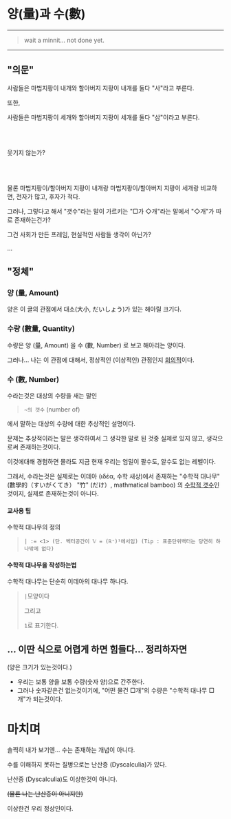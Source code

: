 # 양(量)과 수(數)

---

> wait a minnit... not done yet.

---

## "의문"

사람들은 마법지팡이 내개와 할아버지 지팡이 내개를 둘다 "사"라고 부른다.

또한, 

사람들은 마법지팡이 세개와 할아버지 지팡이 세개를 둘다 "삼"이라고 부른다.

<br></br>

웃기지 않는가?

<br></br>

물론 마법지팡이/할아버지 지팡이 내개랑 마법지팡이/할아버지 지팡이 세개랑 비교하면, 전자가 많고, 후자가 적다.

그러나, 그렇다고 해서 "갯수"라는 말이 가르키는 "□가 ◇개"라는 말에서 "◇개"가 따로 존재하는건가?

그건 사회가 만든 프레임, 현실적인 사람들 생각이 아닌가?

...

## "정체"

### 양 (量, Amount)

양은 이 글의 관점에서 대소(大小, だいしょう)가 있는 해아릴 크기다.

### 수량 (數量, Quantity)

수량은 양 (量, Amount) 을 수 (數, Number) 로 보고 해아리는 양이다.

그러나... 나는 이 관점에 대해서, 정상적인 (이상적인) 관점인지 [회의적](./비판.md)이다.

### 수 (數, Number)

수라는것은 대상의 수량을 새는 말인

> `~의 갯수` (number of)

에서 말하는 대상의 수량에 대한 추상적인 설명이다.

문제는 추상적이라는 말은 생각하여서 그 생각한 말로 된 것중 실제로 있지 않고, 생각으로써 존재하는것이다.

이것에대해 경험하면 몰라도 지금 현재 우리는 엄밀이 팔수도, 알수도 없는 레벨이다.

그래서, 수라는것은 실제로는 이데아 (ιδέα, 수학 새상)에서 존재하는 "수학적 대나무" (數學的（すいがくてき） "竹" (だけ）, mathmatical bamboo) 의 [수학적 갯수](https://namu.wiki/w/측도)인것이지, 실제로 존재하는것이 아니다.

#### 교사용 팁

수학적 대나무의 정의
> `| := <1> (단. 벡터공간이 𝕍 = (ℝ⁺)¹에서임) (Tip : 표준단위백터는 당연히 하나밖에 없다)`

#### 수학적 대나무을 작성하는법

수학적 대나무는 단순히 이데아의 대나무 하나다.

> `|`모양이다
> 
> 그리고
> 
> `1`로 표기한다.

## ... 이딴 식으로 어렵게 하면 힘들다... 정리하자면

(양은 크기가 있는것이다.)
 - 우리는 보통 양을 보통 수량(숫자 양)으로 간주한다.
 - 그러나 숫자같은건 없는것이기에, "어떤 물건 □개"의 수량은 "수학적 대나무 □개"가 되는것이다.

# 마치며

솔찍히 내가 보기엔... 수는 존재하는 개념이 아니다.

수를 이해하지 못하는 질병으로는 난산증 (Dyscalculia)가 있다.

난산증 (Dyscalculia)도 이상한것이 아니다.

~~(물론 나는 난산증이 아니지만)~~

이상한건 우리 정상인이다.
